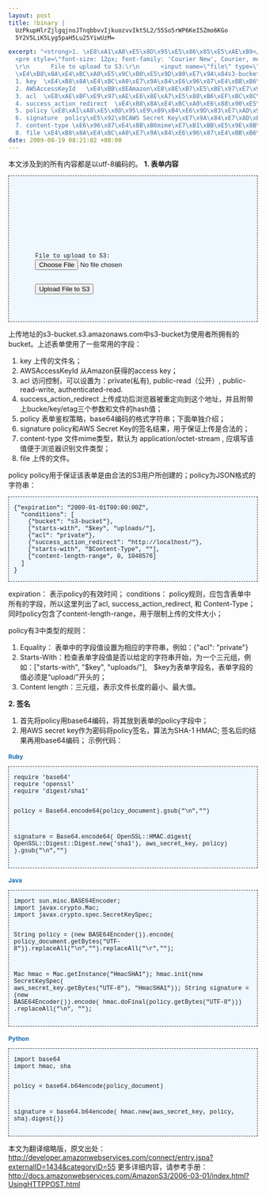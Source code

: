 ```yaml
--- 
layout: post
title: !binary |
  UzPkupHlrZjlgqjnoJTnqbbvvIjkuozvvIkt5L2/55So5rWP6KeI5Zmo6KGo
  5Y2V5LiK5Lyg5paH5Lu25YiwUzM=

excerpt: "<strong>1. \xE8\xA1\xA8\xE5\x8D\x95\xE5\x86\x85\xE5\xAE\xB9</strong>\r\n\
  <pre style=\"font-size: 12px; font-family: 'Courier New', Courier, mono; background-color: #eff7ff; overflow-x: auto; overflow-y: auto; width: 600px; padding-top: 15px; padding-right: 10px; padding-bottom: 15px; padding-left: 10px; margin: 0px; border: 1px dashed #333333;\"><code style=\"font-family: 'Courier New', Courier, mono; font-size: 12px;\">    <form action=\"https://s3-bucket.s3.amazonaws.com/\" method=\"post\" enctype=\"multipart/form-data\">\r\n      <input type=\"hidden\" name=\"key\" value=\"uploads/${filename}\">\r\n      <input type=\"hidden\" name=\"AWSAccessKeyId\" value=\"YOUR_AWS_ACCESS_KEY\">\r\n      <input type=\"hidden\" name=\"acl\" value=\"private\">\r\n      <input type=\"hidden\" name=\"success_action_redirect\" value=\"http://localhost/\">\r\n      <input type=\"hidden\" name=\"policy\" value=\"YOUR_POLICY_DOCUMENT_BASE64_ENCODED\">\r\n      <input type=\"hidden\" name=\"signature\" value=\"YOUR_CALCULATED_SIGNATURE\">\r\n      <input type=\"hidden\" name=\"Content-Type\" value=\"image/jpeg\">\r\n\
  \r\n      File to upload to S3:\r\n      <input name=\"file\" type=\"file\">\r\n      <br>\r\n      <input type=\"submit\" value=\"Upload File to S3\">\r\n    </form> </code></pre>\r\n\
  \xE4\xB8\x8A\xE4\xBC\xA0\xE5\x9C\xB0\xE5\x9D\x80\xE7\x9A\x84s3-bucket.s3.amazonaws.com\xE4\xB8\xADs3-bucket\xE4\xB8\xBA\xE4\xBD\xBF\xE7\x94\xA8\xE8\x80\x85\xE6\x89\x80\xE6\x8B\xA5\xE6\x9C\x89\xE7\x9A\x84bucket\xE3\x80\x82\xE4\xB8\x8A\xE8\xBF\xB0\xE8\xA1\xA8\xE5\x8D\x95\xE4\xBD\xBF\xE7\x94\xA8\xE4\xBA\x86\xE4\xB8\x80\xE4\xBA\x9B\xE5\xB8\xB8\xE7\x94\xA8\xE7\x9A\x84\xE5\xAD\x97\xE6\xAE\xB5\xEF\xBC\x9A\r\n\
  1. key  \xE4\xB8\x8A\xE4\xBC\xA0\xE7\x9A\x84\xE6\x96\x87\xE4\xBB\xB6\xE5\x90\x8D\xEF\xBC\x9B\r\n\
  2. AWSAccessKeyId   \xE4\xBB\x8EAmazon\xE8\x8E\xB7\xE5\xBE\x97\xE7\x9A\x84access key\xEF\xBC\x9B\r\n\
  3. acl  \xE8\xAE\xBF\xE9\x97\xAE\xE6\x8E\xA7\xE5\x88\xB6\xEF\xBC\x8C\xE5\x8F\xAF\xE4\xBB\xA5\xE8\xAE\xBE\xE7\xBD\xAE\xE4\xB8\xBA\xEF\xBC\x9Aprivate(\xE7\xA7\x81\xE6\x9C\x89)\xE3\x80\x81public-read\xEF\xBC\x88\xE5\x85\xAC\xE5\xBC\x80\xEF\xBC\x89\xEF\xBC\x9B\r\n\
  4. success_action_redirect  \xE4\xB8\x8A\xE4\xBC\xA0\xE6\x88\x90\xE5\x8A\x9F\xE5\x90\x8E\xE6\xB5\x8F\xE8\xA7\x88\xE5\x99\xA8\xE8\xA2\xAB\xE9\x87\x8D\xE5\xAE\x9A\xE5\x90\x91\xE5\x88\xB0\xE8\xBF\x99\xE4\xB8\xAA\xE5\x9C\xB0\xE5\x9D\x80\xEF\xBC\x8C\xE5\xB9\xB6\xE4\xB8\x94\xE9\x99\x84\xE5\xB8\xA6\xE4\xB8\x8Abucke/key/etag\xE4\xB8\x89\xE4\xB8\xAA\xE5\x8F\x82\xE6\x95\xB0\xE5\x92\x8C\xE6\x96\x87\xE4\xBB\xB6\xE7\x9A\x84hash\xE5\x80\xBC\xEF\xBC\x9B\r\n\
  5. policy \xE8\xA1\xA8\xE5\x8D\x95\xE9\x89\xB4\xE6\x9D\x83\xE7\xAD\x96\xE7\x95\xA5\xEF\xBC\x8Cbase64\xE7\xBC\x96\xE7\xA0\x81\xE7\x9A\x84\xE6\xA0\xBC\xE5\xBC\x8F\xE5\xAD\x97\xE7\xAC\xA6\xE4\xB8\xB2\xEF\xBC\x9B\xE4\xB8\x8B\xE9\x9D\xA2\xE5\x8D\x95\xE7\x8B\xAC\xE4\xBB\x8B\xE7\xBB\x8D\xEF\xBC\x9B\r\n\
  6. signature  policy\xE5\x92\x8CAWS Secret Key\xE7\x9A\x84\xE7\xAD\xBE\xE5\x90\x8D\xE7\xBB\x93\xE6\x9E\x9C\xEF\xBC\x8C\xE7\x94\xA8\xE4\xBA\x8E\xE4\xBF\x9D\xE8\xAF\x81\xE4\xB8\x8A\xE4\xBC\xA0\xE6\x98\xAF\xE5\x90\x88\xE6\xB3\x95\xE7\x9A\x84\xEF\xBC\x9B\r\n\
  7. content-type \xE6\x96\x87\xE4\xBB\xB6mime\xE7\xB1\xBB\xE5\x9E\x8B\xEF\xBC\x8C\xE9\xBB\x98\xE8\xAE\xA4\xE4\xB8\xBA application/octet-stream , \xE5\xBA\x94\xE5\xA1\xAB\xE5\x86\x99\xE8\xAF\xA5\xE5\x80\xBC\xE4\xBE\xBF\xE4\xBA\x8E\xE6\xB5\x8F\xE8\xA7\x88\xE5\x99\xA8\xE8\xAF\x86\xE5\x88\xAB\xE6\x96\x87\xE4\xBB\xB6\xE7\xB1\xBB\xE5\x9E\x8B\xEF\xBC\x9B\r\n\
  8. file \xE4\xB8\x8A\xE4\xBC\xA0\xE7\x9A\x84\xE6\x96\x87\xE4\xBB\xB6\xE3\x80\x82"
date: 2009-08-19 08:21:02 +08:00
---
```

本文涉及到的所有内容都是以utf-8编码的。
<strong>1. 表单内容</strong>
<pre style="font-size: 12px; font-family: 'Courier New', Courier, mono; background-color: #eff7ff; overflow-x: auto; overflow-y: auto; padding-top: 15px; padding-right: 10px; padding-bottom: 15px; padding-left: 10px; margin: 0px; border: 1px dashed #333333;"><code style="font-family: 'Courier New', Courier, mono; font-size: 12px;">    <form action="https://s3-bucket.s3.amazonaws.com/" method="post" enctype="multipart/form-data">
      <input type="hidden" name="key" value="uploads/${filename}">
      <input type="hidden" name="AWSAccessKeyId" value="YOUR_AWS_ACCESS_KEY">
      <input type="hidden" name="acl" value="private">
      <input type="hidden" name="success_action_redirect" value="http://localhost/">
      <input type="hidden" name="policy" value="YOUR_POLICY_DOCUMENT_BASE64_ENCODED">
      <input type="hidden" name="signature" value="YOUR_CALCULATED_SIGNATURE">
      <input type="hidden" name="Content-Type" value="image/jpeg">

      File to upload to S3:
      <input name="file" type="file">
      <br>
      <input type="submit" value="Upload File to S3">
    </form> </code></pre>
上传地址的s3-bucket.s3.amazonaws.com中s3-bucket为使用者所拥有的bucket。上述表单使用了一些常用的字段：
1. key  上传的文件名；
2. AWSAccessKeyId   从Amazon获得的access key；
3. acl  访问控制，可以设置为：private(私有), public-read（公开）, public-read-write, authenticated-read.
4. success_action_redirect  上传成功后浏览器被重定向到这个地址，并且附带上bucke/key/etag三个参数和文件的hash值；
5. policy 表单鉴权策略，base64编码的格式字符串；下面单独介绍；
6. signature  policy和AWS Secret Key的签名结果，用于保证上传是合法的；
7. content-type 文件mime类型，默认为 application/octet-stream , 应填写该值便于浏览器识别文件类型；
8. file 上传的文件。
<!--more-->
policy
policy用于保证该表单是由合法的S3用户所创建的；policy为JSON格式的字符串：
<pre style="font-size: 12px; font-family: 'Courier New', Courier, mono; background-color: #eff7ff; overflow-x: auto; overflow-y: auto; padding-top: 15px; padding-right: 10px; padding-bottom: 15px; padding-left: 10px; margin: 0px; border: 1px dashed #333333;"><code style="font-family: 'Courier New', Courier, mono; font-size: 12px;">{"expiration": "2009-01-01T00:00:00Z",
  "conditions": [
    {"bucket": "s3-bucket"},
    ["starts-with", "$key", "uploads/"],
    {"acl": "private"},
    {"success_action_redirect": "http://localhost/"},
    ["starts-with", "$Content-Type", ""],
    ["content-length-range", 0, 1048576]
  ]
}</code></pre>
expiration： 表示policy的有效时间；
conditions： policy规则，应包含表单中所有的字段，所以这里列出了acl, success_action_redirect, 和 Content-Type；同时policy包含了content-length-range，用于限制上传的文件大小；

policy有3中类型的规则：
1. Equality： 表单中的字段值设置为相应的字符串，例如：{"acl": "private"}
2. Starts-With：检查表单字段值是否以给定的字符串开始，为一个三元组，例如：["starts-with", "$key", "uploads/"],　$key为表单字段名，表单字段的值必须是“upload/”开头的；
3. Content length：三元组，表示文件长度的最小、最大值。

<strong>2. 签名</strong>
1. 首先将policy用base64编码，将其放到表单的policy字段中；
2. 用AWS secret key作为密码将policy签名，算法为SHA-1 HMAC; 签名后的结果再用base64编码；
示例代码：
<h3 id="ruby" style="color: #146eb4; font-size: 12px; font-weight: bold; padding: 0px;">Ruby</h3>
<pre style="font-size: 12px; font-family: 'Courier New', Courier, mono; background-color: #eff7ff; overflow-x: auto; overflow-y: auto;padding-top: 15px; padding-right: 10px; padding-bottom: 15px; padding-left: 10px; margin: 0px; border: 1px dashed #333333;"><code style="font-family: 'Courier New', Courier, mono; font-size: 12px;">require 'base64'
require 'openssl'
require 'digest/sha1'

policy = Base64.encode64(policy_document).gsub("\n","")

signature = Base64.encode64(
    OpenSSL::HMAC.digest(
        OpenSSL::Digest::Digest.new('sha1'), 
        aws_secret_key, policy)
    ).gsub("\n","")
</code></pre>
<h3 id="java" style="color: #146eb4; font-size: 12px; font-weight: bold; padding: 0px;">Java</h3>
<pre style="font-size: 12px; font-family: 'Courier New', Courier, mono; background-color: #eff7ff; overflow-x: auto; overflow-y: auto;padding-top: 15px; padding-right: 10px; padding-bottom: 15px; padding-left: 10px; margin: 0px; border: 1px dashed #333333;"><code style="font-family: 'Courier New', Courier, mono; font-size: 12px;">import sun.misc.BASE64Encoder;
import javax.crypto.Mac;
import javax.crypto.spec.SecretKeySpec;

String policy = (new BASE64Encoder()).encode(
    policy_document.getBytes("UTF-8")).replaceAll("\n","").replaceAll("\r","");

Mac hmac = Mac.getInstance("HmacSHA1");
hmac.init(new SecretKeySpec(
    aws_secret_key.getBytes("UTF-8"), "HmacSHA1"));
String signature = (new BASE64Encoder()).encode(
    hmac.doFinal(policy.getBytes("UTF-8")))
    .replaceAll("\n", "");
</code></pre>
<h3 id="python" style="color: #146eb4; font-size: 12px; font-weight: bold; padding: 0px;">Python</h3>
<pre style="font-size: 12px; font-family: 'Courier New', Courier, mono; background-color: #eff7ff; overflow-x: auto; overflow-y: auto;padding-top: 15px; padding-right: 10px; padding-bottom: 15px; padding-left: 10px; margin: 0px; border: 1px dashed #333333;"><code style="font-family: 'Courier New', Courier, mono; font-size: 12px;">import base64
import hmac, sha

policy = base64.b64encode(policy_document)

signature = base64.b64encode(
    hmac.new(aws_secret_key, policy, sha).digest())</code></pre>

本文为翻译缩略版，原文出处：<a href="http://developer.amazonwebservices.com/connect/entry.jspa?externalID=1434&categoryID=55">http://developer.amazonwebservices.com/connect/entry.jspa?externalID=1434&categoryID=55</a>
更多详细内容，请参考手册：<a href="http://docs.amazonwebservices.com/AmazonS3/2006-03-01/index.html?UsingHTTPPOST.html">http://docs.amazonwebservices.com/AmazonS3/2006-03-01/index.html?UsingHTTPPOST.html</a>

